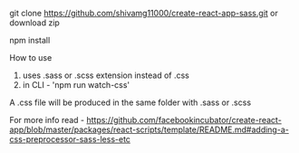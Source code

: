 git clone https://github.com/shivamg11000/create-react-app-sass.git  or download zip

npm install


How to use
1) uses .sass or .scss extension instead of .css
2) in CLI - 'npm run watch-css'

A .css file will be produced in the same folder with .sass or .scss

For more info read - https://github.com/facebookincubator/create-react-app/blob/master/packages/react-scripts/template/README.md#adding-a-css-preprocessor-sass-less-etc

